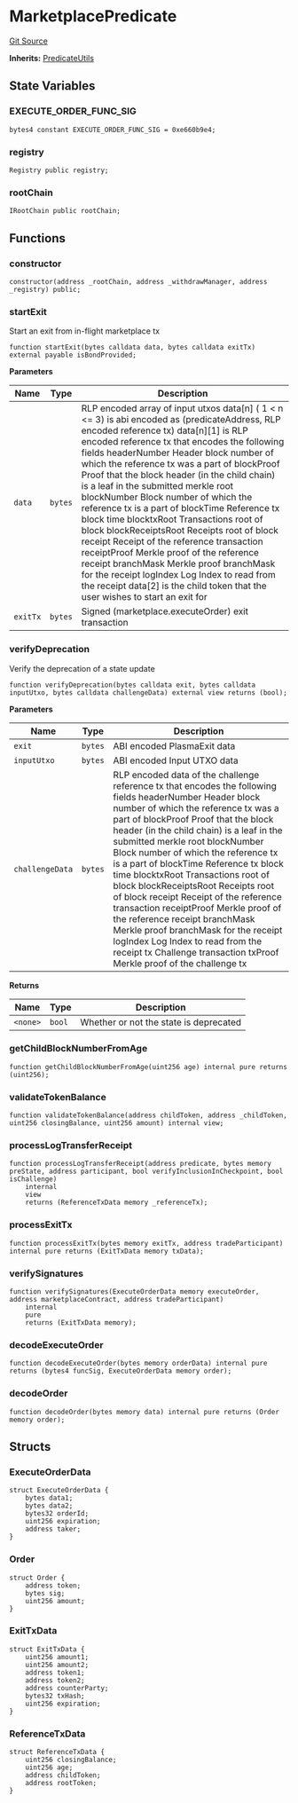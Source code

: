 # MarketplacePredicate
[Git Source](https://github.com/maticnetwork/contracts/blob/155f729fd8db0676297384375468d4d45b8aa44e/contracts/root/predicates/MarketplacePredicate.sol)

**Inherits:**
[PredicateUtils](/contracts/root/predicates/IPredicate.sol/contract.PredicateUtils.md)


## State Variables
### EXECUTE_ORDER_FUNC_SIG

```solidity
bytes4 constant EXECUTE_ORDER_FUNC_SIG = 0xe660b9e4;
```


### registry

```solidity
Registry public registry;
```


### rootChain

```solidity
IRootChain public rootChain;
```


## Functions
### constructor


```solidity
constructor(address _rootChain, address _withdrawManager, address _registry) public;
```

### startExit

Start an exit from in-flight marketplace tx


```solidity
function startExit(bytes calldata data, bytes calldata exitTx) external payable isBondProvided;
```
**Parameters**

|Name|Type|Description|
|----|----|-----------|
|`data`|`bytes`|RLP encoded array of input utxos data[n] ( 1 < n <= 3) is abi encoded as (predicateAddress, RLP encoded reference tx) data[n][1] is RLP encoded reference tx that encodes the following fields headerNumber Header block number of which the reference tx was a part of blockProof Proof that the block header (in the child chain) is a leaf in the submitted merkle root blockNumber Block number of which the reference tx is a part of blockTime Reference tx block time blocktxRoot Transactions root of block blockReceiptsRoot Receipts root of block receipt Receipt of the reference transaction receiptProof Merkle proof of the reference receipt branchMask Merkle proof branchMask for the receipt logIndex Log Index to read from the receipt data[2] is the child token that the user wishes to start an exit for|
|`exitTx`|`bytes`| Signed (marketplace.executeOrder) exit transaction|


### verifyDeprecation

Verify the deprecation of a state update


```solidity
function verifyDeprecation(bytes calldata exit, bytes calldata inputUtxo, bytes calldata challengeData) external view returns (bool);
```
**Parameters**

|Name|Type|Description|
|----|----|-----------|
|`exit`|`bytes`|ABI encoded PlasmaExit data|
|`inputUtxo`|`bytes`|ABI encoded Input UTXO data|
|`challengeData`|`bytes`|RLP encoded data of the challenge reference tx that encodes the following fields headerNumber Header block number of which the reference tx was a part of blockProof Proof that the block header (in the child chain) is a leaf in the submitted merkle root blockNumber Block number of which the reference tx is a part of blockTime Reference tx block time blocktxRoot Transactions root of block blockReceiptsRoot Receipts root of block receipt Receipt of the reference transaction receiptProof Merkle proof of the reference receipt branchMask Merkle proof branchMask for the receipt logIndex Log Index to read from the receipt tx Challenge transaction txProof Merkle proof of the challenge tx|

**Returns**

|Name|Type|Description|
|----|----|-----------|
|`<none>`|`bool`|Whether or not the state is deprecated|


### getChildBlockNumberFromAge


```solidity
function getChildBlockNumberFromAge(uint256 age) internal pure returns (uint256);
```

### validateTokenBalance


```solidity
function validateTokenBalance(address childToken, address _childToken, uint256 closingBalance, uint256 amount) internal view;
```

### processLogTransferReceipt


```solidity
function processLogTransferReceipt(address predicate, bytes memory preState, address participant, bool verifyInclusionInCheckpoint, bool isChallenge)
    internal
    view
    returns (ReferenceTxData memory _referenceTx);
```

### processExitTx


```solidity
function processExitTx(bytes memory exitTx, address tradeParticipant) internal pure returns (ExitTxData memory txData);
```

### verifySignatures


```solidity
function verifySignatures(ExecuteOrderData memory executeOrder, address marketplaceContract, address tradeParticipant)
    internal
    pure
    returns (ExitTxData memory);
```

### decodeExecuteOrder


```solidity
function decodeExecuteOrder(bytes memory orderData) internal pure returns (bytes4 funcSig, ExecuteOrderData memory order);
```

### decodeOrder


```solidity
function decodeOrder(bytes memory data) internal pure returns (Order memory order);
```

## Structs
### ExecuteOrderData

```solidity
struct ExecuteOrderData {
    bytes data1;
    bytes data2;
    bytes32 orderId;
    uint256 expiration;
    address taker;
}
```

### Order

```solidity
struct Order {
    address token;
    bytes sig;
    uint256 amount;
}
```

### ExitTxData

```solidity
struct ExitTxData {
    uint256 amount1;
    uint256 amount2;
    address token1;
    address token2;
    address counterParty;
    bytes32 txHash;
    uint256 expiration;
}
```

### ReferenceTxData

```solidity
struct ReferenceTxData {
    uint256 closingBalance;
    uint256 age;
    address childToken;
    address rootToken;
}
```

